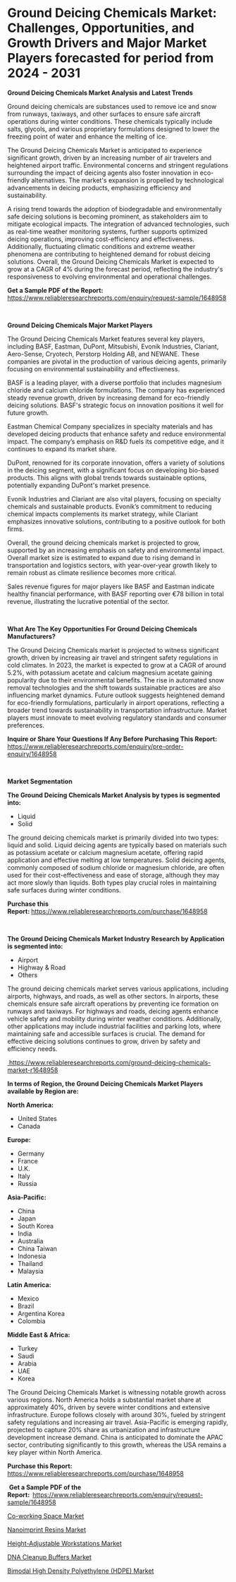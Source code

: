<p><h1>Ground Deicing Chemicals Market: Challenges, Opportunities, and Growth Drivers and Major Market Players forecasted for period from 2024 - 2031</h1></p><p><strong>Ground Deicing Chemicals Market Analysis and Latest Trends</strong></p>
<p><p>Ground deicing chemicals are substances used to remove ice and snow from runways, taxiways, and other surfaces to ensure safe aircraft operations during winter conditions. These chemicals typically include salts, glycols, and various proprietary formulations designed to lower the freezing point of water and enhance the melting of ice.</p><p>The Ground Deicing Chemicals Market is anticipated to experience significant growth, driven by an increasing number of air travelers and heightened airport traffic. Environmental concerns and stringent regulations surrounding the impact of deicing agents also foster innovation in eco-friendly alternatives. The market's expansion is propelled by technological advancements in deicing products, emphasizing efficiency and sustainability. </p><p>A rising trend towards the adoption of biodegradable and environmentally safe deicing solutions is becoming prominent, as stakeholders aim to mitigate ecological impacts. The integration of advanced technologies, such as real-time weather monitoring systems, further supports optimized deicing operations, improving cost-efficiency and effectiveness. Additionally, fluctuating climatic conditions and extreme weather phenomena are contributing to heightened demand for robust deicing solutions. Overall, the Ground Deicing Chemicals Market is expected to grow at a CAGR of 4% during the forecast period, reflecting the industry's responsiveness to evolving environmental and operational challenges.</p></p>
<p><strong>Get a Sample PDF of the Report:&nbsp;</strong> <a href="https://www.reliableresearchreports.com/enquiry/request-sample/1648958?utm_campaign=1565&utm_medium=2&utm_source=Github&utm_content=ia&utm_term=15102024&utm_id=ground-deicing-chemicals">https://www.reliableresearchreports.com/enquiry/request-sample/1648958</a></p>
<p>&nbsp;</p>
<p><strong>Ground Deicing Chemicals Major Market Players</strong></p>
<p><p>The Ground Deicing Chemicals Market features several key players, including BASF, Eastman, DuPont, Mitsubishi, Evonik Industries, Clariant, Aero-Sense, Cryotech, Perstorp Holding AB, and NEWANE. These companies are pivotal in the production of various deicing agents, primarily focusing on environmental sustainability and effectiveness.</p><p>BASF is a leading player, with a diverse portfolio that includes magnesium chloride and calcium chloride formulations. The company has experienced steady revenue growth, driven by increasing demand for eco-friendly deicing solutions. BASF's strategic focus on innovation positions it well for future growth.</p><p>Eastman Chemical Company specializes in specialty materials and has developed deicing products that enhance safety and reduce environmental impact. The company’s emphasis on R&D fuels its competitive edge, and it continues to expand its market share.</p><p>DuPont, renowned for its corporate innovation, offers a variety of solutions in the deicing segment, with a significant focus on developing bio-based products. This aligns with global trends towards sustainable options, potentially expanding DuPont's market presence.</p><p>Evonik Industries and Clariant are also vital players, focusing on specialty chemicals and sustainable products. Evonik’s commitment to reducing chemical impacts complements its market strategy, while Clariant emphasizes innovative solutions, contributing to a positive outlook for both firms.</p><p>Overall, the ground deicing chemicals market is projected to grow, supported by an increasing emphasis on safety and environmental impact. Overall market size is estimated to expand due to rising demand in transportation and logistics sectors, with year-over-year growth likely to remain robust as climate resilience becomes more critical.</p><p>Sales revenue figures for major players like BASF and Eastman indicate healthy financial performance, with BASF reporting over €78 billion in total revenue, illustrating the lucrative potential of the sector.</p></p>
<p>&nbsp;</p>
<p><strong>What Are The Key Opportunities For Ground Deicing Chemicals Manufacturers?</strong></p>
<p><p>The Ground Deicing Chemicals market is projected to witness significant growth, driven by increasing air travel and stringent safety regulations in cold climates. In 2023, the market is expected to grow at a CAGR of around 5.2%, with potassium acetate and calcium magnesium acetate gaining popularity due to their environmental benefits. The rise in automated snow removal technologies and the shift towards sustainable practices are also influencing market dynamics. Future outlook suggests heightened demand for eco-friendly formulations, particularly in airport operations, reflecting a broader trend towards sustainability in transportation infrastructure. Market players must innovate to meet evolving regulatory standards and consumer preferences.</p></p>
<p><strong>Inquire or Share Your Questions If Any Before Purchasing This Report:</strong> <a href="https://www.reliableresearchreports.com/enquiry/pre-order-enquiry/1648958?utm_campaign=1565&utm_medium=2&utm_source=Github&utm_content=ia&utm_term=15102024&utm_id=ground-deicing-chemicals">https://www.reliableresearchreports.com/enquiry/pre-order-enquiry/1648958</a></p>
<p>&nbsp;</p>
<p><strong>Market Segmentation</strong></p>
<p><strong>The Ground Deicing Chemicals Market Analysis by types is segmented into:</strong></p>
<p><ul><li>Liquid</li><li>Solid</li></ul></p>
<p><p>The ground deicing chemicals market is primarily divided into two types: liquid and solid. Liquid deicing agents are typically based on materials such as potassium acetate or calcium magnesium acetate, offering rapid application and effective melting at low temperatures. Solid deicing agents, commonly composed of sodium chloride or magnesium chloride, are often used for their cost-effectiveness and ease of storage, although they may act more slowly than liquids. Both types play crucial roles in maintaining safe surfaces during winter conditions.</p></p>
<p><strong>Purchase this Report:&nbsp;</strong><a href="https://www.reliableresearchreports.com/purchase/1648958?utm_campaign=1565&utm_medium=2&utm_source=Github&utm_content=ia&utm_term=15102024&utm_id=ground-deicing-chemicals">https://www.reliableresearchreports.com/purchase/1648958</a></p>
<p>&nbsp;</p>
<p><strong>The Ground Deicing Chemicals Market Industry Research by Application is segmented into:</strong></p>
<p><ul><li>Airport</li><li>Highway & Road</li><li>Others</li></ul></p>
<p><p>The ground deicing chemicals market serves various applications, including airports, highways, and roads, as well as other sectors. In airports, these chemicals ensure safe aircraft operations by preventing ice formation on runways and taxiways. For highways and roads, deicing agents enhance vehicle safety and mobility during winter weather conditions. Additionally, other applications may include industrial facilities and parking lots, where maintaining safe and accessible surfaces is crucial. The demand for effective deicing solutions continues to grow, driven by safety and efficiency needs.</p></p>
<p><a href="https://www.reliableresearchreports.com/ground-deicing-chemicals-market-r1648958?utm_campaign=1565&utm_medium=2&utm_source=Github&utm_content=ia&utm_term=15102024&utm_id=ground-deicing-chemicals">&nbsp;https://www.reliableresearchreports.com/ground-deicing-chemicals-market-r1648958</a></p>
<p><strong>In terms of Region, the Ground Deicing Chemicals Market Players available by Region are:</strong></p>
<p>
    <p> <strong> North America: </strong>
        <ul>
            <li>United States</li>
            <li>Canada</li>
        </ul>
        </p> 
    <p> <strong> Europe: </strong>
        <ul>
            <li>Germany</li>
            <li>France</li>
            <li>U.K.</li>
            <li>Italy</li>
            <li>Russia</li>
        </ul>
        </p> 
    <p> <strong> Asia-Pacific: </strong>
        <ul>
            <li>China</li>
            <li>Japan</li>
            <li>South Korea</li>
            <li>India</li>
            <li>Australia</li>
            <li>China Taiwan</li>
            <li>Indonesia</li>
            <li>Thailand</li>
            <li>Malaysia</li>
        </ul>
        </p> 
    <p> <strong> Latin America: </strong>
        <ul>
            <li>Mexico</li>
            <li>Brazil</li>
            <li>Argentina Korea</li>
            <li>Colombia</li>
        </ul>
        </p> 
    <p> <strong> Middle East & Africa: </strong>
        <ul>
            <li>Turkey</li>
            <li>Saudi</li>
            <li>Arabia</li>
            <li>UAE</li>
            <li>Korea</li>
        </ul>
    </p>
    </p>
<p><p>The Ground Deicing Chemicals Market is witnessing notable growth across various regions. North America holds a substantial market share at approximately 40%, driven by severe winter conditions and extensive infrastructure. Europe follows closely with around 30%, fueled by stringent safety regulations and increasing air travel. Asia-Pacific is emerging rapidly, projected to capture 20% share as urbanization and infrastructure development increase demand. China is anticipated to dominate the APAC sector, contributing significantly to this growth, whereas the USA remains a key player within North America.</p></p>
<p><strong>Purchase this Report: </strong><a href="https://www.reliableresearchreports.com/purchase/1648958?utm_campaign=1565&utm_medium=2&utm_source=Github&utm_content=ia&utm_term=15102024&utm_id=ground-deicing-chemicals">https://www.reliableresearchreports.com/purchase/1648958</a></p>
<p>&nbsp;<strong>Get a Sample PDF of the Report:&nbsp;&nbsp;</strong><a href="https://www.reliableresearchreports.com/enquiry/request-sample/1648958?utm_campaign=1565&utm_medium=2&utm_source=Github&utm_content=ia&utm_term=15102024&utm_id=ground-deicing-chemicals">https://www.reliableresearchreports.com/enquiry/request-sample/1648958</a></p>
<p><strong></strong></p>
<p><p><a href="https://www.linkedin.com/pulse/co-working-space-market-outlook-current-assessment-future-ob3he?trk=public_post_embed_feed-article-content&utm_campaign=1565&utm_medium=2&utm_source=Github&utm_content=ia&utm_term=15102024&utm_id=ground-deicing-chemicals">Co-working Space Market</a></p><p><a href="https://www.linkedin.com/pulse/nanoimprint-resins-market-segmentation-applications-types-ftkbe?trk=public_post_embed_feed-article-content&utm_campaign=1565&utm_medium=2&utm_source=Github&utm_content=ia&utm_term=15102024&utm_id=ground-deicing-chemicals">Nanoimprint Resins Market</a></p><p><a href="https://www.linkedin.com/pulse/charting-future-comprehensive-analysis-global-height-adjustable-3dbef?utm_campaign=1565&utm_medium=2&utm_source=Github&utm_content=ia&utm_term=15102024&utm_id=ground-deicing-chemicals">Height-Adjustable Workstations Market</a></p><p><a href="https://www.linkedin.com/pulse/dna-cleanup-buffers-market-growth-outlook-from-2024-2031-l4a3f?utm_campaign=1565&utm_medium=2&utm_source=Github&utm_content=ia&utm_term=15102024&utm_id=ground-deicing-chemicals">DNA Cleanup Buffers Market</a></p><p><a href="https://www.linkedin.com/pulse/bimodal-high-density-polyethylene-hdpe-market-evolution-eecte?trk=public_post_embed_feed-article-content&utm_campaign=1565&utm_medium=2&utm_source=Github&utm_content=ia&utm_term=15102024&utm_id=ground-deicing-chemicals">Bimodal High Density Polyethylene (HDPE) Market</a></p></p>